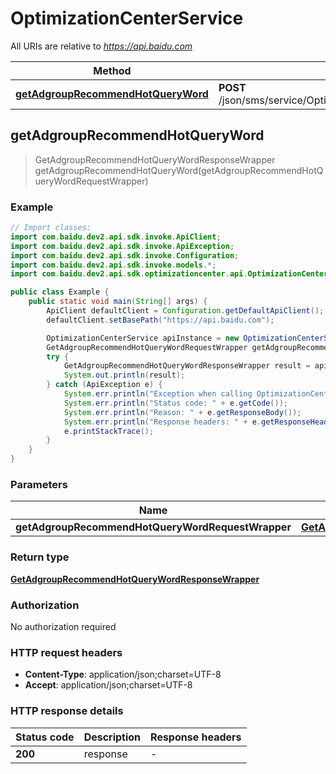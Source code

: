 # OptimizationCenterService

All URIs are relative to *https://api.baidu.com*

Method | HTTP request | Description
------------- | ------------- | -------------
[**getAdgroupRecommendHotQueryWord**](OptimizationCenterService.md#getAdgroupRecommendHotQueryWord) | **POST** /json/sms/service/OptimizationCenterService/getAdgroupRecommendHotQueryWord | 



## getAdgroupRecommendHotQueryWord

> GetAdgroupRecommendHotQueryWordResponseWrapper getAdgroupRecommendHotQueryWord(getAdgroupRecommendHotQueryWordRequestWrapper)



### Example

```java
// Import classes:
import com.baidu.dev2.api.sdk.invoke.ApiClient;
import com.baidu.dev2.api.sdk.invoke.ApiException;
import com.baidu.dev2.api.sdk.invoke.Configuration;
import com.baidu.dev2.api.sdk.invoke.models.*;
import com.baidu.dev2.api.sdk.optimizationcenter.api.OptimizationCenterService;

public class Example {
    public static void main(String[] args) {
        ApiClient defaultClient = Configuration.getDefaultApiClient();
        defaultClient.setBasePath("https://api.baidu.com");

        OptimizationCenterService apiInstance = new OptimizationCenterService(defaultClient);
        GetAdgroupRecommendHotQueryWordRequestWrapper getAdgroupRecommendHotQueryWordRequestWrapper = new GetAdgroupRecommendHotQueryWordRequestWrapper(); // GetAdgroupRecommendHotQueryWordRequestWrapper | 
        try {
            GetAdgroupRecommendHotQueryWordResponseWrapper result = apiInstance.getAdgroupRecommendHotQueryWord(getAdgroupRecommendHotQueryWordRequestWrapper);
            System.out.println(result);
        } catch (ApiException e) {
            System.err.println("Exception when calling OptimizationCenterService#getAdgroupRecommendHotQueryWord");
            System.err.println("Status code: " + e.getCode());
            System.err.println("Reason: " + e.getResponseBody());
            System.err.println("Response headers: " + e.getResponseHeaders());
            e.printStackTrace();
        }
    }
}
```

### Parameters


Name | Type | Description  | Notes
------------- | ------------- | ------------- | -------------
 **getAdgroupRecommendHotQueryWordRequestWrapper** | [**GetAdgroupRecommendHotQueryWordRequestWrapper**](GetAdgroupRecommendHotQueryWordRequestWrapper.md)|  |

### Return type

[**GetAdgroupRecommendHotQueryWordResponseWrapper**](GetAdgroupRecommendHotQueryWordResponseWrapper.md)

### Authorization

No authorization required

### HTTP request headers

- **Content-Type**: application/json;charset=UTF-8
- **Accept**: application/json;charset=UTF-8


### HTTP response details
| Status code | Description | Response headers |
|-------------|-------------|------------------|
| **200** | response |  -  |

